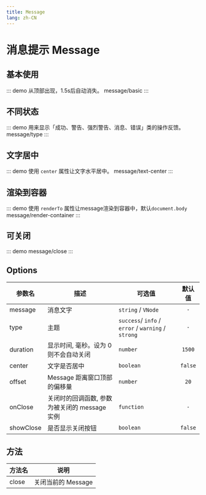 ```yaml
---
title: Message
lang: zh-CN
---
```


# 消息提示 Message

## 基本使用
::: demo 从顶部出现，1.5s后自动消失。
message/basic
:::


## 不同状态
::: demo 用来显示「成功、警告、强烈警告、消息、错误」类的操作反馈。
message/type
:::

## 文字居中
::: demo 使用 `center` 属性让文字水平居中。
message/text-center
:::

## 渲染到容器
::: demo 使用 `renderTo` 属性让message渲染到容器中，默认`document.body`
message/render-container
:::

## 可关闭
::: demo 
message/close
:::

## Options
|参数名|描述|可选值|默认值|
|---|---|---|:---:|
|message|消息文字|`string` / `VNode`|`-`|
|type|主题|`success`/ `info` / `error` / `warning` / `strong` |`-`|
|duration|显示时间, 毫秒。设为 0 则不会自动关闭|`number`|`1500`|
|center|文字是否居中|`boolean`|`false`|
|offset|Message 距离窗口顶部的偏移量|`number`|`20`|
|onClose|关闭时的回调函数, 参数为被关闭的 message 实例|`function`|`-`|
|showClose|是否显示关闭按钮|`boolean`|`false`|


## 方法
|方法名|说明|
|---|---|
|close|关闭当前的 Message|


